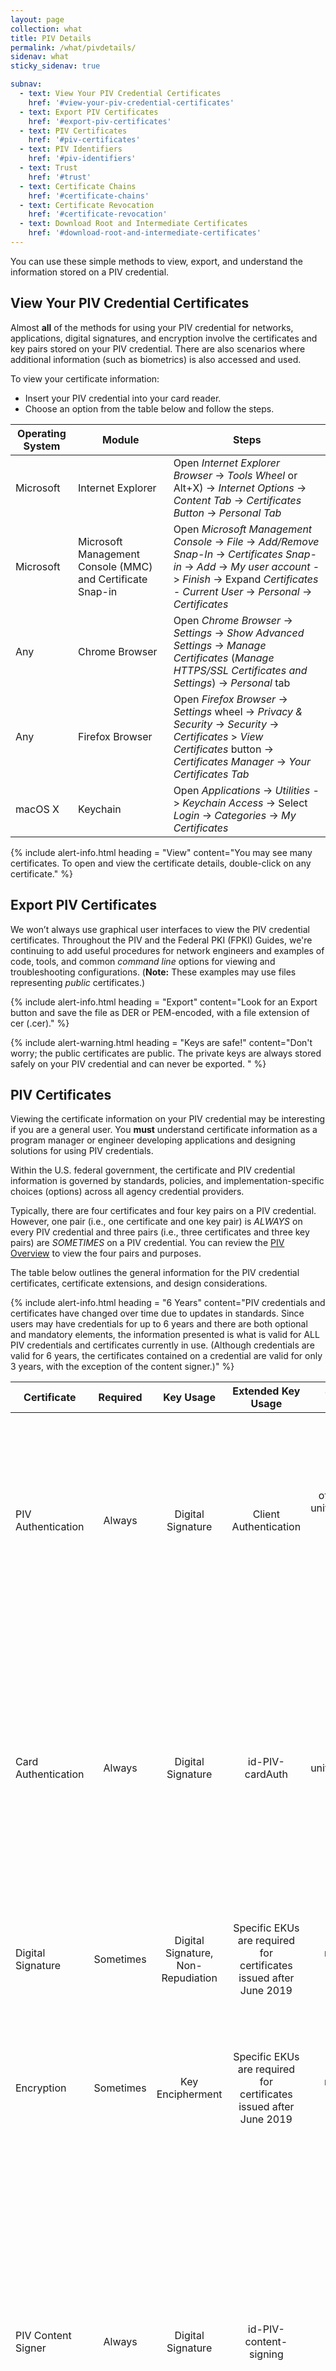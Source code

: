 ```yaml
---
layout: page
collection: what
title: PIV Details
permalink: /what/pivdetails/
sidenav: what
sticky_sidenav: true

subnav:
  - text: View Your PIV Credential Certificates
    href: '#view-your-piv-credential-certificates'
  - text: Export PIV Certificates
    href: '#export-piv-certificates'
  - text: PIV Certificates
    href: '#piv-certificates'
  - text: PIV Identifiers
    href: '#piv-identifiers'
  - text: Trust
    href: '#trust'
  - text: Certificate Chains
    href: '#certificate-chains'
  - text: Certificate Revocation
    href: '#certificate-revocation'
  - text: Download Root and Intermediate Certificates
    href: '#download-root-and-intermediate-certificates'
---
```


You can use these simple methods to view, export, and understand the information stored on a PIV credential.

## View Your PIV Credential Certificates

Almost **all** of the methods for using your PIV credential for networks, applications, digital signatures, and encryption involve the certificates and key pairs stored on your PIV credential.  There are also scenarios where additional information (such as biometrics) is also accessed and used. 

To view your certificate information:

- Insert your PIV credential into your card reader.
- Choose an option from the table below and follow the steps.

| Operating System     | Module   | Steps |
| -------------             |----|----|
| Microsoft   | Internet Explorer  | Open _Internet Explorer Browser_ -> _Tools Wheel_ or Alt+X) -> _Internet Options_ -> _Content Tab_ -> _Certificates Button_ -> _Personal Tab_  |
| Microsoft       | Microsoft Management Console (MMC) and Certificate Snap-in  |  Open _Microsoft Management Console_ -> _File_ -> _Add/Remove Snap-In_ -> _Certificates Snap-in_ -> _Add_ -> _My user account_ -> _Finish_ -> Expand _Certificates - Current User_ -> _Personal_ -> _Certificates_   |
| Any   | Chrome Browser  | Open _Chrome Browser_ -> _Settings_ -> _Show Advanced Settings_ -> _Manage Certificates_ (_Manage HTTPS/SSL Certificates and Settings_)  -> _Personal_ tab  |
| Any   | Firefox Browser  | Open _Firefox Browser_ -> _Settings_ wheel -> _Privacy & Security_ -> _Security_ -> _Certificates_ > _View Certificates_ button -> _Certificates Manager_ -> _Your Certificates Tab_
| macOS X   | Keychain  | Open _Applications_ -> _Utilities_ -> _Keychain Access_ -> Select _Login_ -> _Categories_ -> _My Certificates_  |

{% include alert-info.html heading = "View" content="You may see many certificates.  To open and view the certificate details, double-click on any certificate." %}

## Export PIV Certificates

We won’t always use graphical user interfaces to view the PIV credential certificates. Throughout the PIV and the Federal PKI (FPKI) Guides, we're continuing to add useful procedures for network engineers and examples of code, tools, and common _command line_ options for viewing and troubleshooting configurations.  (**Note:** These examples may use files representing _public_ certificates.)

{% include alert-info.html heading = "Export" content="Look for an Export button and save the file as DER or PEM-encoded, with a file extension of cer (.cer)." %}

{% include alert-warning.html heading = "Keys are safe!" content="Don't worry; the public certificates are public. The private keys are always stored safely on your PIV credential and can never be exported. " %}

## PIV Certificates

Viewing the certificate information on your PIV credential may be interesting if you are a general user.  You **must** understand certificate information as a program manager or engineer developing applications and designing solutions for using PIV credentials.

Within the U.S. federal government, the certificate and PIV credential information is governed by standards, policies, and implementation-specific choices (options) across all agency credential providers.

Typically, there are four certificates and four key pairs on a PIV credential.  However, one pair (i.e., one certificate and one key pair) is *ALWAYS* on every PIV credential and three pairs (i.e., three certificates and three key pairs) are *SOMETIMES* on a PIV credential.  You can review the [PIV Overview](../basics/) to view the four pairs and purposes.

The table below outlines the general information for the PIV credential certificates, certificate extensions, and design considerations. 

{% include alert-info.html heading = "6 Years" content="PIV credentials and certificates have changed over time due to updates in standards.  Since users may have credentials for up to 6 years and there are both optional and mandatory elements, the information presented is what is valid for ALL PIV credentials and certificates currently in use. (Although credentials are valid for 6 years, the certificates contained on a credential are valid for only 3 years, with the exception of the content signer.)" %}

| Certificate              | Required  | Key Usage | Extended Key Usage  | Subject Alternative Name | Design Considerations |
| -------------            |:----:      |:----:               |:----:               |:----:|  ----|
| PIV Authentication | Always | Digital Signature | Client Authentication | otherName = FASC-N;<br> uniformResourceIdentifier = UUID;<br>Principal Name = _prefix_@_suffix_  | Principal Name values are **not** required by policy to be present in all Subject Alternative Name extensions. The Card UUID may also commonly be referred to as the Global Unique Identifier (GUID). |
| Card Authentication | Always | Digital Signature | id-PIV-cardAuth |  Name = FASC-N; <br>uniformResourceIdentifier = UUID|   Card Authentication must be included in new and replacement PIV credentials issued after August 2014; it is not expected that **all** PIV credentials will have Card Authentication certificates until September 2019. The Card UUID may also commonly be referred to as the GUID. |
| Digital Signature | Sometimes | Digital Signature, Non-Repudiation | Specific EKUs are required for certificates issued after June 2019 | rfc822name = email address | Email address is **not** required by policy. Email address may be multivalued attributes and include email aliases. |
| Encryption |Sometimes | Key Encipherment | Specific EKUs are required for certificates issued after June 2019 | rfc822name = email address | Email address is **not** required by policy. Encryption certificates that represent available, retired encryption key pairs may exist, depending on the PIV issuer. |
| PIV Content Signer  | Always  | Digital Signature  | id-PIV-content-signing  | N/A  | The PIV content signer ensures the integrity of the digital information stored on the card. Physical Access Control Systems (PACS) are the primary relying party for these certificates. This certificate is unavailable in most logical trust stores, but users can leverage the [Card Conformance Tool (CCT](https://playbooks.idmanagement.gov/fpki/tools/cct/) if they would like to extract and view the PIV content signing certificate.  |

**Additional useful information:**

-   All key pairs for users are 2048-bit (RSA) keys.
-   All certificates issued and certified as _PIV_ are SHA-256 signed.
-   If you are working with _Common Access Cards_, you may still encounter SHA-1-signed certificates and might _not_ see a Card Authentication certificate.
-   There has been testing in some infrastructures to migrate to Elliptic Curve Cryptography (ECC), but there are no ECC certificates for users in production as of the date of this guide.
-   There has been testing in some infrastructures to migrate to 3072-bit (RSA) certificates, but there are no 3072-bit certificates for users in production as of the date of this guide.

In-depth details on the certificate profiles are contained in the current and historical Federal Public Key Infrastructure (FPKI) policy documents. The most recent policy and certificate profile documents may be found on IDManagement.gov's [FPKI Policy and Compliance Audit](https://www.idmanagement.gov/governance/fpkiaudit/){:target="_blank"}{:rel="noopener noreferrer"} page.

<!-- from  https://playbooks.idmanagement.gov/piv/identifiers/ -->

## PIV Identifiers

In applications including network domains, you will associate the PIV credential with your accounts.  This process is not unique to PIV credentials and usage; it is a general concept that occurs in many applications, including your personal email accounts, your bank accounts, or your favorite social media app.  

{% include alert-info.html content="Associating a credential with an account is called account linking." %}

_Identifiers_ are the values in credentials that are used for account linking.  We focus on the **PIV Authentication** certificate and identifiers in this section to help you understand the options and design and implement solutions for using PIV to authenticate to networks and applications. For more information on account linking, see [Account Linking](../network/account/){:target="_blank"}{:rel="noopener noreferrer"} .

The table below outlines identifiers available in the PIV Authentication certificate and design considerations for implementations.

| Identifiers              | Considerations |
| -------------            |----            |
| Subject      |  Unique for every person _within the same agency_; value does not change when a user receives a new, replaced, or updated PIV credential _within the same agency_. |
| Issuer and Subject      | Unique for every person; value does not change when a user receives a new, replaced, or updated PIV credential _within the same agency_. |
| Issuer and Serial Number   | Unique for every person and certificate; value changes when a user receives a new, replaced, or updated PIV credential. |
| Subject Key Identifier  | Unique for every person and certificate; value changes when a user receives a new, replaced, or updated PIV credential. |
| SHA-1 Hash of Public Key  | Value changes when a user receives a new, replaced, or updated PIV credential; commonly referred to as the _thumbprint_ of the certificate. |
| Federal Agency Smart Card Number (FASC-N)   | It is not recommended to use the FASC-N as an identifier; unique for every credential _only within the U.S. federal Executive Branch agencies_; no uniqueness for PIV credentials issued by Legislative or Judicial Branch agencies, state, local, tribal, territories, partners, or any credentials certified as PIV-Interoperable or _PIV-I_; value changes when a user receives a new, replaced, or updated PIV credential; legacy definition and usage supported building access control systems as outlined in [Technical Implementation Guidance: Smart Card Enabled Physical Access Control Systems)](https://www.idmanagement.gov/docs/pacs-tig-scepacs.pdf){:target="_blank"}{:rel="noopener noreferrer"} (PDF, 2005). |
| Card Universal Unique Identifier (UUID)      |   Unique for every person and credential; value changes when a user receives a new, replaced, or updated PIV credential; Card UUID value is only required to be present for new or replacement PIV credentials issued after August 2014; may also commonly be referred to as the Global Unique Identifier (GUID). |
| User Principal Name in _Subject Alternate Name_   |  Not required to be included in all PIV Authentication certificates; not recommended for use as an identifier to achieve full interoperability for networks or applications; commonly used for enterprise smart card logon / network authentication in _legacy_ implementations. |

For all items referencing an _agency_ in the table, you should consider the reference as the small organizational unit.  For example, a user who switches between one component in a large agency to another component may receive a new Subject Name when the user requires a replacement PIV credential.

{% include alert-warning.html heading="Organization Specific Identifiers" content="Multiple departments and agencies leverage a persistent, internal unique identifier. For example, the Department of Defense uses a unique 10-digit identifier called the Electronic Data Interchange Personal Identifier or EDIPI. The Department of Homeland Security and the Department of Health and Human Services leverage a similar persistent lifetime identifier for their identities. Note that these identifiers are unique within the systems that generate them. There is a risk of collision when leveraging these identifiers in external systems." %}

<!-- from   -->

Two common questions about PIV are: "What are all these certificates, and how do I configure my applications to use them?"  Answering these questions involves explaining trust, certificate chains, and revocation.  

If you are looking for the root certificates, you can quickly [jump to the end of the page](#download-root-and-intermediate-certificates) for instructions.

## Trust
Identity certificates are issued and digitally signed by a _certification authority (CA)_.  The _CA_ that signed your PIV certificates is called an _**intermediate** CA_ because it was issued a certificate by another _CA_.  This process of issuing and signing continues until there is one  _CA_ that is called the _**root** CA_.

The full process of proving identity when issuing the certificates, auditing the certification authorities, and the cryptographic protections of the digital signatures establish the basis of trust for PIV credentials and certificates.

<img src="{{site.baseurl}}/assets/piv/certificatechain_small.png" alt="Example of an identity certificate with intermediate and root." width="506" height="269">

For the federal government Executive Branch agencies, there is one root CA named _Federal Common Policy Certificate Authority G2 (FCPCAG2 or COMMON)_ and there are dozens of intermediate CAs.  The federal government has also established trust with other CAs that serve business communities, state and local government communities, and international government communities.

The participating CAs are subject to policies, processes, and auditing collectively referred to as the [*Federal Public Key Infrastructure (FPKI)*](https://www.idmanagement.gov/governance/fpkiaudit/){:target="_blank"}{:rel="noopener noreferrer"}

The [FPKI Graph]({{site.baseurl}}/fpki/tools/fpkigraph/){:target="_blank"}{:rel="noopener noreferrer"} is an interactive chart of the Federal Public Key Infrastructure CAs, including cross-certified business communities.


## Certificate Chains
To digitally trust YOU and your PIV credential certificates, the workstations, servers, applications, and network domains will be configured. Understanding and managing certificate chains are one of the methods to configure trust.

The certificate chain includes the intermediate CA certificates and the Federal Common Policy Certification Authority G2 (COMMON) root certificate.

<img src="{{site.baseurl}}/assets/piv/pivcertificatechain_small.png" alt="Example of a PIV certificate chain to Common." width="506" height="268">

{% include alert-info.html heading = "Federal PKI Person Root - COMMON" content="The Federal Common Policy Certification Authority G2 (COMMON) root certificate is included in Adobe trust stores by default.  It is not included by default in Microsoft, Apple, Mozilla, Java, all mobile device operating systems, or Linux based operating systems." %}

If you are an engineer working on implementing PIV authentication, you may need to download and install the root certificate (COMMON) for your workstations, servers, applications and network domains.

Many applications may require intermediate certificates to successfully trust ALL PIV credentials and may not support the automatic retrieval of certificate chains.  You should consider the possible unintended consequences of installing intermediate certificates which _only_ represent intermediate certificate chains for your agency users.  You may want to be able to trust all PIV credentials from agencies and credentials from our trusted partners.  It is increasingly more common for users from other agencies or partners to _authenticate_ to your networks or applications; this usage is the foundation of PIV to promote trust, interoperability, authentication, and efficiency across the U.S. federal government.  

General recommendations for trust and certificate chain management include:

- COMMON should be used as the trusted root CA.
- Management of root and intermediate CA certificates and distribution to network domains, workstations, servers and applications should be managed with group policy objects, secure automated distributions mechanisms, and enterprise policies and procedures to ensure updates are managed effectively.
- NIST published an [Information Technology Laboratory (ITL) bulletin](http://csrc.nist.gov/publications/nistbul/july-2012_itl-bulletin.pdf){:target="_blank"}{:rel="noopener noreferrer"} in July 2012 which includes general practices to consider.

Installation of the trusted root certificate and intermediate certificates is dependent upon operating systems and applications. Instructions for [downloading certificates](#download-root-and-intermediate-certificates) are at the end of this page.

## Certificate Revocation
Revocation is the process and technology used to identify a certificate as no longer valid—to tell computers and applications _"do not trust this certificate anymore."_

PIV credential certificates will be _revoked_ when a user terminates employment or a contract with an agency, is issued a new credential, is issued an updated PIV credential, or has a lost, stolen, or damaged PIV credential.  The revocation of PIV credential certificates occurs with the PIV credential issuer and CA.

There are two protocols available to verify if a PIV credential certificate has been revoked:

- Online Certificate Status Protocol (OCSP)
- Certificate Revocation Lists (CRLs)

Some implementations also validate whether the intermediate CA certificates have been _revoked_.  While revocation of an intermediate CA certificate does not occur often, it is a safeguard in place and each intermediate CA and COMMON also publishes CRLs for the certificates signed next in the chain.   

The table below outlines general information on each protocol, the certificate extension that contains the reference, and design considerations.

| Type | Certificate Extension | Protocol (Port) | Considerations|
| ----- | -------| -------| ------|
| OCSP | Authority Information Access | HTTP (80) | All PIV certificates have OCSP references and OCSP responder web services which are Internet accessible and provided by the issuing CA. Intermediate CAs are **not** required to have OCSP available for the _intermediate_ certificates.|
| CRL  | CRL Distribution Point (CDP) | HTTP (80) | All PIV certificates have CRL references and CRLs files published to Internet accessible web services by the issuing CA.  All intermediate CA certificates also have CRL references, files, and Internet accessible web services.  CRL files have an expiration time that varies between 6 to 18 hours. CRL file sizes distributed by issuing CAs as of the date of this guide range from a few kilobytes to **more than 30 megabytes (MB)**.

For a portion of your implementations such as network authentication, the _revocation_ checks will occur as part of the operating system or server native functionality.  Other implementations may want to consider services such as implementing Server Certificate Validation Protocol (SCVP).  These are advanced topics to consider and will be covered in other areas of the guides soon.  

## Download Root and Intermediate Certificates

The federal government recently deployed the Federal Common Policy CA G2 (FCPCAG2), a new Federal Public Key Infrastructure (FPKI) root CA. As the existing Federal Common Policy CA reaches the end of its planned service life, FCPCAG2 will roll out incrementally and serve as the new trust anchor for the Federal PKI. Below, you’ll find important dates and steps for a successful operational transition to the FCPCAG2 trust anchor.

For instructions on how to download the new root and intermediate certificates, go to [the FPKI guide on the Federal Common Policy G2 Update](https://fpki.idmanagement.gov/common/obtain-and-verify/){:target="_blank"}{:rel="noopener noreferrer"}

#### Download Any Additional Intermediate Certification Authority Certificates

You can contact your agency's information security teams for help with additional intermediate certificates, or you can find the intermediate certificates by using information in your PIV certificates directly.

- View your PIV Authentication certificate. To review how to view your PIV Authentication certificate, go to the [PIV Details](../details){:target="_blank"}{:rel="noopener noreferrer"}
- In the **Authority Information Access (AIA)** extension, there is a URL (http://) that references a file with a .p7b or .p7c extension.
- Download the file, open it, and view the intermediate CA certificates.
- Repeat the process using the AIA extension of the intermediate CA certificates until the final reference finds an intermediate CA certificate that is issued and signed by COMMON.

Many products and implementations may automatically retrieve the intermediate certificates during a process called _certificate path building_ or _certificate path discovery_.   You will encounter varying implementations of the _certificate path discovery_ process based on differences in client operating systems, browsers, mobile devices, programming languages, and even applications directly. It can be challenging to understand all the options that impact your users and applications; we are seeking input and contributions to expand this information for you.

We want to add more information to help you, so check back often or review the Issues posted and consider contributing!
